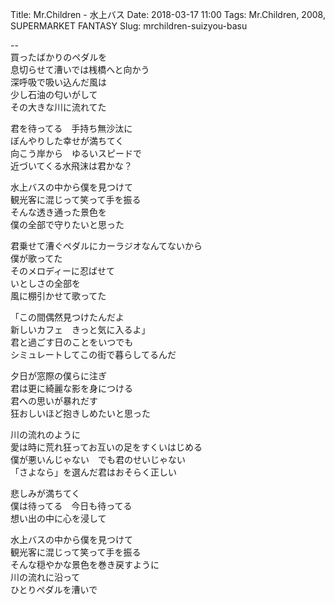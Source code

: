 Title: Mr.Children - 水上バス
Date: 2018-03-17 11:00
Tags: Mr.Children, 2008, SUPERMARKET FANTASY
Slug: mrchildren-suizyou-basu



--  
買ったばかりのペダルを  
息切らせて漕いでは桟橋へと向かう  
深呼吸で吸い込んだ風は  
少し石油の匂いがして  
その大きな川に流れてた  
  
君を待ってる　手持ち無沙汰に  
ぼんやりした幸せが満ちてく  
向こう岸から　ゆるいスピードで  
近づいてくる水飛沫は君かな？  
  
水上バスの中から僕を見つけて  
観光客に混じって笑って手を振る  
そんな透き通った景色を  
僕の全部で守りたいと思った  
  
君乗せて漕ぐペダルにカーラジオなんてないから  
僕が歌ってた  
そのメロディーに忍ばせて  
いとしさの全部を  
風に棚引かせて歌ってた  
  
「この間偶然見つけたんだよ  
新しいカフェ　きっと気に入るよ」  
君と過ごす日のことをいつでも  
シミュレートしてこの街で暮らしてるんだ  
  
夕日が窓際の僕らに注ぎ  
君は更に綺麗な影を身につける  
君への思いが暴れだす  
狂おしいほど抱きしめたいと思った  
  
川の流れのように  
愛は時に荒れ狂ってお互いの足をすくいはじめる  
僕が悪いんじゃない　でも君のせいじゃない  
「さよなら」を選んだ君はおそらく正しい  
  
悲しみが満ちてく  
僕は待ってる　今日も待ってる  
想い出の中に心を浸して  
  
水上バスの中から僕を見つけて  
観光客に混じって笑って手を振る  
そんな穏やかな景色を巻き戻すように  
川の流れに沿って  
ひとりペダルを漕いで  
